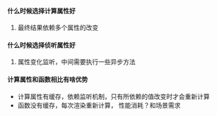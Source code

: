 #### 什么时候选择计算属性好
1. 最终结果依赖多个属性的改变


#### 什么时候选择侦听属性好
1. 属性变化监听，中间需要执行一些异步方法

#### 计算属性和函数相比有啥优势

- 计算属性有缓存，依赖监听机制，只有所依赖的值改变时才会重新计算
- 函数没有缓存，每次渲染重新计算， 性能消耗？和场景需求